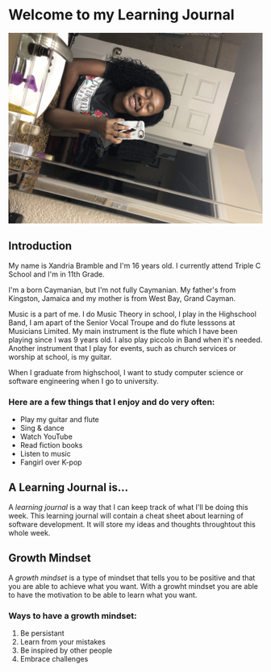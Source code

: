 # Welcome to my Learning Journal
![Image of myself](Selfie.JPG)

## Introduction
My name is Xandria Bramble and I'm 16 years old. I currently attend Triple C School and I'm in 11th Grade.

I'm a born Caymanian, but I'm not fully Caymanian. My father's from Kingston, Jamaica and my mother is from West Bay, Grand Cayman.

Music is a part of me. I do Music Theory in school, I play in the Highschool Band, I am apart of the Senior Vocal Troupe and do flute lesssons at Musicians Limited. My main instrument is the flute which I have been playing since I was 9 years old. I also play piccolo in Band when it's needed. Another instrument that I play for events, such as church services or worship at school, is my guitar. 

When I graduate from highschool, I want to study computer science or software engineering when I go to university. 

### Here are a few things that I **enjoy** and **do** very often:
- Play my guitar and flute
- Sing & dance
- Watch YouTube
- Read fiction books
- Listen to music
- Fangirl over K-pop

## A Learning Journal is...
A *learning journal* is a way that I can keep track of what I'll be doing this week. This learning journal will contain a cheat sheet about learning of software development. It will store my ideas and thoughts throughtout this whole week.

## Growth Mindset
A *growth mindset* is a type of mindset that tells you to be positive and that you are able to achieve what you want. With a growht mindset you are able to have the motivation to be able to learn what you want.

### Ways to have a growth mindset:
1. Be persistant
2. Learn from your mistakes
3. Be inspired by other people
4. Embrace challenges



